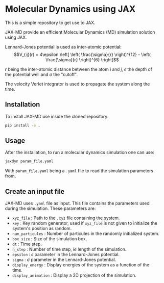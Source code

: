 # Molecular Dynamics using JAX

This is a simple repository to get use to JAX.

JAX-MD provide an efficient Molecular Dynamics (MD) simulation solution using JAX.

Lennard-Jones potential is used as inter-atomic potential:
$$V_{ij}(r) = 4\epsilon \left[ \left( \frac{\sigma}{r} \right)^{12} - \left( \frac{\sigma}{r} \right)^{6} \right]$$

$r$ being the inter-atomic distance between the atom $i$ and $j$, $\epsilon$ the depth of the potential well and $\sigma$ the "cutoff".

The velocity Verlet integrator is used to propagate the system along the time.

## Installation

To install JAX-MD use inside the cloned repository:

```bash
pip install -e .
```

## Usage

After the installation, to run a molecular dynamics simulation one can use:

```bash
jaxdyn param_file.yaml
```

With `param_file.yaml` being a `.yaml` file to read the simulation parameters from.

## Create an input file

JAX-MD uses `.yaml` file as input. This file contains the parameters used during the simulation. These parameters are:

- `xyz_file` : Path to the `.xyz` file containing the system.
- `key` : Key random generator, used if `xyz_file` is not given to initialize the system's position as random.
- `num_particules` : Number of particules in the randomly initialized system.
- `box_size` : Size of the simulation box.
- `dt` : Time step.
- `n_step` : Number of time step, *ie* length of the simulation.
- `epsilon` : $\epsilon$ parameter in the Lennard-Jones potential.
- `sigma` : $\sigma$ parameter in the Lennard-Jones potential.
- `display_energy` : Display energies of the system as a function of the time.
- `display_animation` : Display a 2D projection of the simulation.
